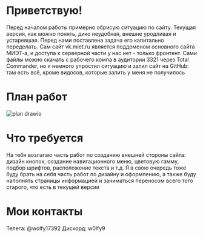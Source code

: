 # Приветствую!
Перед началом работы примерно обрисую ситуацию по сайту. Текущая версия, как можно понять, дико неудобная, внешне уродливая и устаревшая. Перед нами поставлена задача его капитально переделать. Сам сайт vk.miet.ru является поддоменом основного сайта МИЭТ-а, и доступа к серверной части у нас нет - только фронтент. Сами файлы можно скачать с рабочего компа в аудитории 3321 через Total Commander, но я немного упростил ситуацию и залил сайт на GitHub: там есть всё, кроме видосов, которые залить у меня не получилось

# План работ 
![plan drawio](https://github.com/user-attachments/assets/6ad87728-a377-4cfa-9d24-46052557cb4b)


# Что требуется
На тебя возлагаю часть работ по созданию внешней стороны сайта: дизайн кнопок, создание навигационного меню, цветовую гамму, подбор шрифтов, расположение текста и т.д. Я в свою очередь тоже буду брать на себя часть работ по дизайну и оформлению, а также буду наполнять страницы информацией и заниматься переносом всего того старого, что есть в текущей версии

# Мои контакты
Телега: @wolfy17392
Дискорд: w0lfy9
